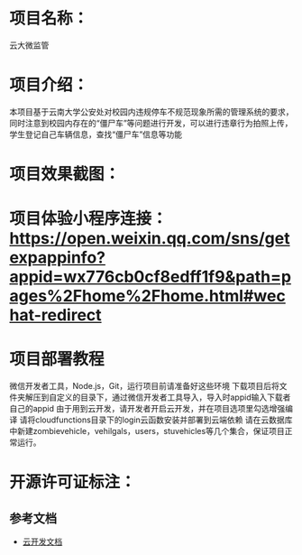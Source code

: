 # 项目名称：
云大微监管
# 项目介绍：
本项目基于云南大学公安处对校园内违规停车不规范现象所需的管理系统的要求，同时注意到校园内存在的“僵尸车”等问题进行开发，可以进行违章行为拍照上传，学生登记自己车辆信息，查找“僵尸车”信息等功能
# 项目效果截图：
# 项目体验小程序连接：https://open.weixin.qq.com/sns/getexpappinfo?appid=wx776cb0cf8edff1f9&path=pages%2Fhome%2Fhome.html#wechat-redirect
# 项目部署教程
微信开发者工具，Node.js，Git，运行项目前请准备好这些环境
下载项目后将文件夹解压到自定义的目录下，通过微信开发者工具导入，导入时appid输入下载者自己的appid
由于用到云开发，请开发者开启云开发，并在项目选项里勾选增强编译
请将cloudfunctions目录下的login云函数安装并部署到云端依赖
请在云数据库中新建zombievehicle，vehilgals，users，stuvehicles等几个集合，保证项目正常运行。
# 开源许可证标注：


## 参考文档

- [云开发文档](https://developers.weixin.qq.com/miniprogram/dev/wxcloud/basis/getting-started.html)

